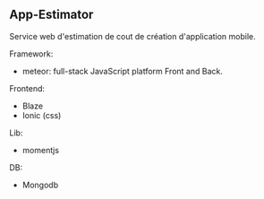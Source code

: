 ## App-Estimator

Service web d'estimation de cout de création d'application mobile.

Framework:
 - meteor: full-stack JavaScript platform Front and Back.

Frontend: 
 - Blaze
 - Ionic (css)

Lib: 
 - momentjs

DB:
 - Mongodb

